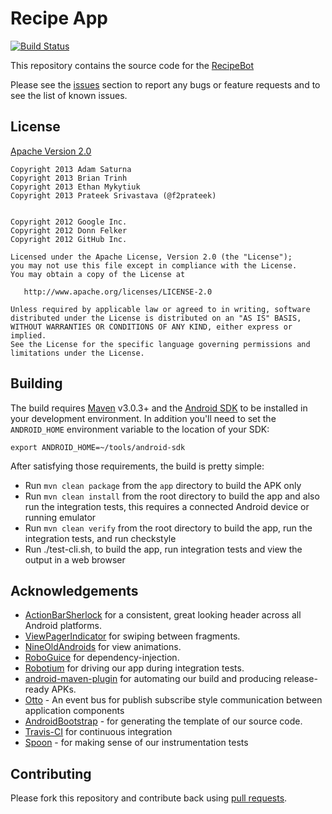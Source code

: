 # Recipe App

[![Build Status](https://travis-ci.org/CMPUT301W13T06/classproject.png)](https://travis-ci.org/CMPUT301W13T06/classproject)

This repository contains the source code for the [RecipeBot](https://github.com/CMPUT301W13T06/classproject)

Please see the [issues](https://github.com/CMPUT301W13T06/classproject/issues) section
to report any bugs or feature requests and to see the list of known issues.

## License
[Apache Version 2.0](http://www.apache.org/licenses/LICENSE-2.0.html)

```
Copyright 2013 Adam Saturna
Copyright 2013 Brian Trinh
Copyright 2013 Ethan Mykytiuk
Copyright 2013 Prateek Srivastava (@f2prateek)


Copyright 2012 Google Inc.
Copyright 2012 Donn Felker
Copyright 2012 GitHub Inc.

Licensed under the Apache License, Version 2.0 (the "License");
you may not use this file except in compliance with the License.
You may obtain a copy of the License at

   http://www.apache.org/licenses/LICENSE-2.0

Unless required by applicable law or agreed to in writing, software
distributed under the License is distributed on an "AS IS" BASIS,
WITHOUT WARRANTIES OR CONDITIONS OF ANY KIND, either express or implied.
See the License for the specific language governing permissions and
limitations under the License.
```

## Building

The build requires [Maven](http://maven.apache.org/download.html) v3.0.3+ and the [Android SDK](http://developer.android.com/sdk/index.html) to be installed in your development environment. In addition you'll need to set the `ANDROID_HOME` environment variable to the location of your SDK:

`export ANDROID_HOME=~/tools/android-sdk`

After satisfying those requirements, the build is pretty simple:

* Run `mvn clean package` from the `app` directory to build the APK only
* Run `mvn clean install` from the root directory to build the app and also run
the integration tests, this requires a connected Android device or running
emulator
* Run `mvn clean verify` from the root directory to build the app, run the integration tests, and run checkstyle
* Run ./test-cli.sh, to build the app, run integration tests and view the output in a web browser

## Acknowledgements

  * [ActionBarSherlock](https://github.com/JakeWharton/ActionBarSherlock) for a
consistent, great looking header across all Android platforms.
  * [ViewPagerIndicator](https://github.com/JakeWharton/Android-ViewPagerIndicator)
  for swiping between fragments.
  * [NineOldAndroids](https://github.com/JakeWharton/NineOldAndroids) for 
  view animations.
  * [RoboGuice](http://code.google.com/p/roboguice/) for dependency-injection.
  * [Robotium](http://code.google.com/p/robotium/)
  for driving our app during integration tests.
  * [android-maven-plugin](https://github.com/jayway/maven-android-plugin)
  for automating our build and producing release-ready APKs.
  * [Otto](https://github.com/square/otto) - An event bus for publish subscribe style communication between application components
  * [AndroidBootstrap](http://www.androidbootstrap.com/) - for generating the template of our source code.
  * [Travis-CI](https://travis-ci.org/f2prateek/FoodBot) for continuous integration
  * [Spoon](http://square.github.com/spoon/) - for making sense of our instrumentation tests

## Contributing
Please fork this repository and contribute back using [pull requests](https://github.com/CMPUT301W13T06/classproject/pulls).
